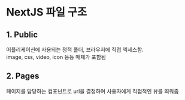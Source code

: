 # NextJS 파일 구조

## 1. Public
어플리케이션에 사용되는 정적 폴더, 브라우저에 직접 엑세스함.  
image, css, video, icon 등등 매체가 포함됨

## 2. Pages
페이지를 담당하는 컴포넌트로 url을 결정하며 사용자에게 직접적인 뷰를 띄워줌

